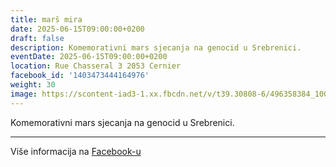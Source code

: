 ```yaml
---
title: marš mira
date: 2025-06-15T09:00:00+0200
draft: false
description: Komemorativni mars sjecanja na genocid u Srebrenici.
eventDate: 2025-06-15T09:00:00+0200
location: Rue Chasseral 3 2053 Cernier
facebook_id: '1403473444164976'
weight: 30
image: https://scontent-iad3-1.xx.fbcdn.net/v/t39.30808-6/496358384_1007574214836511_4806363768185633011_n.jpg?_nc_cat=102&ccb=1-7&_nc_sid=9e60e4&_nc_ohc=v5ITP-B2WRsQ7kNvwEh3eFN&_nc_oc=AdnCgGMq5cQpVAAj03j-zLSUjQ5nCCFQHQPfUPCa0blTeY9aJiS0JObLYxLVb8krmXA&_nc_zt=23&_nc_ht=scontent-iad3-1.xx&edm=ABTKTjYEAAAA&_nc_gid=0KftI5htnpKkPy5wyRHKAg&oh=00_AfdKQTT26PrBnjG4qCVjYLZjoVtVOSxIxJ4EAS_NstRPLg&oe=68F2292E
---
```


Komemorativni mars sjecanja na genocid u Srebrenici.

---

Više informacija na [Facebook-u](https://facebook.com/events/1403473444164976)